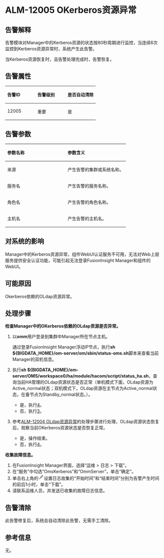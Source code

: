 # ALM-12005 OKerberos资源异常<a name="ALM-12005"></a>

## 告警解释<a name="section35885451"></a>

告警模块对Manager中的Kerberos资源的状态按80秒周期进行监控，当连续6次监控到Kerberos资源异常时，系统产生此告警。

当Kerberos资源恢复时，且告警处理完成时，告警恢复。

## 告警属性<a name="section54533606"></a>

<a name="table5426060"></a>
<table><thead align="left"><tr id="row30491115"><th class="cellrowborder" valign="top" width="33.33333333333333%" id="mcps1.1.4.1.1"><p id="p53861246"><a name="p53861246"></a><a name="p53861246"></a>告警ID</p>
</th>
<th class="cellrowborder" valign="top" width="33.33333333333333%" id="mcps1.1.4.1.2"><p id="p684814"><a name="p684814"></a><a name="p684814"></a>告警级别</p>
</th>
<th class="cellrowborder" valign="top" width="33.33333333333333%" id="mcps1.1.4.1.3"><p id="p55469954"><a name="p55469954"></a><a name="p55469954"></a>是否自动清除</p>
</th>
</tr>
</thead>
<tbody><tr id="row63881283"><td class="cellrowborder" valign="top" width="33.33333333333333%" headers="mcps1.1.4.1.1 "><p id="p7001400"><a name="p7001400"></a><a name="p7001400"></a>12005</p>
</td>
<td class="cellrowborder" valign="top" width="33.33333333333333%" headers="mcps1.1.4.1.2 "><p id="p30242505"><a name="p30242505"></a><a name="p30242505"></a>重要</p>
</td>
<td class="cellrowborder" valign="top" width="33.33333333333333%" headers="mcps1.1.4.1.3 "><p id="p33723872"><a name="p33723872"></a><a name="p33723872"></a>是</p>
</td>
</tr>
</tbody>
</table>

## 告警参数<a name="section21040409"></a>

<a name="table47279074"></a>
<table><thead align="left"><tr id="row53338937"><th class="cellrowborder" valign="top" width="50%" id="mcps1.1.3.1.1"><p id="p25486642"><a name="p25486642"></a><a name="p25486642"></a>参数名称</p>
</th>
<th class="cellrowborder" valign="top" width="50%" id="mcps1.1.3.1.2"><p id="p51152156"><a name="p51152156"></a><a name="p51152156"></a>参数含义</p>
</th>
</tr>
</thead>
<tbody><tr id="row137961710134311"><td class="cellrowborder" valign="top" width="50%" headers="mcps1.1.3.1.1 "><p id="p17935380415"><a name="p17935380415"></a><a name="p17935380415"></a>来源</p>
</td>
<td class="cellrowborder" valign="top" width="50%" headers="mcps1.1.3.1.2 "><p id="p187931338134115"><a name="p187931338134115"></a><a name="p187931338134115"></a>产生告警的集群或系统名称。</p>
</td>
</tr>
<tr id="row49683999"><td class="cellrowborder" valign="top" width="50%" headers="mcps1.1.3.1.1 "><p id="p64980962"><a name="p64980962"></a><a name="p64980962"></a>服务名</p>
</td>
<td class="cellrowborder" valign="top" width="50%" headers="mcps1.1.3.1.2 "><p id="p28966541"><a name="p28966541"></a><a name="p28966541"></a>产生告警的服务名称。</p>
</td>
</tr>
<tr id="row59372281"><td class="cellrowborder" valign="top" width="50%" headers="mcps1.1.3.1.1 "><p id="p44425493"><a name="p44425493"></a><a name="p44425493"></a>角色名</p>
</td>
<td class="cellrowborder" valign="top" width="50%" headers="mcps1.1.3.1.2 "><p id="p41695148"><a name="p41695148"></a><a name="p41695148"></a>产生告警的角色名称。</p>
</td>
</tr>
<tr id="row39712018"><td class="cellrowborder" valign="top" width="50%" headers="mcps1.1.3.1.1 "><p id="p62556912"><a name="p62556912"></a><a name="p62556912"></a>主机名</p>
</td>
<td class="cellrowborder" valign="top" width="50%" headers="mcps1.1.3.1.2 "><p id="p33945086"><a name="p33945086"></a><a name="p33945086"></a>产生告警的主机名。</p>
</td>
</tr>
</tbody>
</table>

## 对系统的影响<a name="section55145957"></a>

Manager中的Kerberos资源异常，组件WebUI认证服务不可用，无法对Web上层服务提供安全认证功能，可能引起无法登录FusionInsight Manager和组件的WebUI。

## 可能原因<a name="section26551572"></a>

Okerberos依赖的OLdap资源异常。

## 处理步骤<a name="section37637557"></a>

**检查Manager中的OKerberos依赖的OLdap资源是否异常。**

1.  以**omm**用户登录到集群中Manager所在节点主机。

    通过登录FusionInsight Manager浮动IP节点，执行**sh $\{BIGDATA\_HOME\}/om-server/om/sbin/status-oms.sh**脚本来查看当前Manager的双机信息。

2.  执行**sh $\{BIGDATA\_HOME\}/om-server/OMS/workspace0/ha/module/hacom/script/status\_ha.sh**，查询当前HA管理的OLdap资源状态是否正常（单机模式下面，OLdap资源为Active\_normal状态；双机模式下，OLdap资源在主节点为Active\_normal状态，在备节点为Standby\_normal状态。）。
    -   是，执行[4](#li6152360163635)。
    -   否，执行[3](#li57649063163811)。

3.  <a name="li57649063163811"></a>参考[ALM-12004 OLdap资源异常](ALM-12004-OLdap资源异常-123.md)的处理步骤进行处理，OLdap资源状态恢复后，观察当前OKerberos资源状态是否恢复正常。
    -   是，操作结束。
    -   否，执行[4](#li6152360163635)。


**收集故障信息。**

1.  <a name="li6152360163635"></a>在FusionInsight Manager界面，选择“运维 \> 日志 \> 下载”。
2.  在“服务”中勾选“OmsKerberos”和“OmmServer”，单击“确定”。
3.  单击右上角的![](figures/zh-cn_image_0263895607.png)设置日志收集的“开始时间”和“结束时间”分别为告警产生时间的前后1小时，单击“下载”。
4.  请联系运维人员，并发送已收集的故障日志信息。

## 告警清除<a name="section169311343318"></a>

此告警修复后，系统会自动清除此告警，无需手工清除。

## 参考信息<a name="section3193699"></a>

无。

